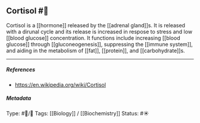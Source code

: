 ## Cortisol  #🧠 

Cortisol is a [[hormone]] released by the [[adrenal gland]]s. It is released with a dirunal cycle and its release is increased in respose to stress and low [[blood glucose]] concentration. It functions include increasing [[blood glucose]] through [[gluconeogenesis]], suppressing the [[immune system]], and aiding in the metabolism of [[fat]], [[protein]], and [[carbohydrate]]s.

___

##### References

- https://en.wikipedia.org/wiki/Cortisol

##### Metadata

Type: #🔵/🔵 
Tags: [[Biology]] / [[Biochemistry]] 
Status: #☀️ 